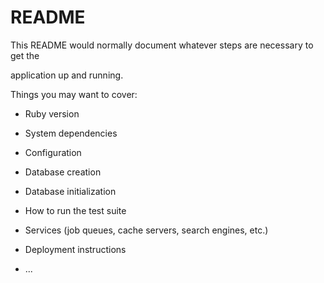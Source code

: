 # README

This README would normally document whatever steps are necessary to get the                     

application up and running.      

Things you may want to cover:                                                            
                          
* Ruby version          

* System dependencies                                    
                        
* Configuration     

* Database creation  

* Database initialization      

* How to run the test suite

* Services (job queues, cache servers, search engines, etc.)

* Deployment instructions
  
* ...
